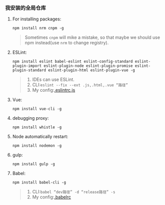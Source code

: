 ### 我安装的全局仓库
1. For installing packages:

    `npm install nrm cnpm -g`

    >Sometimes `cnpm` will mike a mistake, so that maybe we should use npm instead(use `nrm` to change registry).
2. ESLint:

    `npm install eslint babel-eslint eslint-config-standard eslint-plugin-import eslint-plugin-node eslint-plugin-promise eslint-plugin-standard eslint-plugin-html eslint-plugin-vue -g`

    >1. IDEs can use ESLint.
    >2. CLI:`eslint --fix --ext .js,.html,.vue “路径”`
    >3. My config:[.eslintrc.js](../gulp使用/gulp/.eslintrc.js)
3. Vue:

    `npm install vue-cli -g`
4. debugging proxy:

    `npm install whistle -g`
5. Node automatically restart:

    `npm install nodemon -g`
6. gulp:

    `npm install gulp -g`
7. Babel:

    `npm install babel-cli -g`

    >1. CLI:`babel “dev路径” -d “release路径” -s`
    >2. My config:[.babelrc](../gulp使用/gulp/.babelrc)
